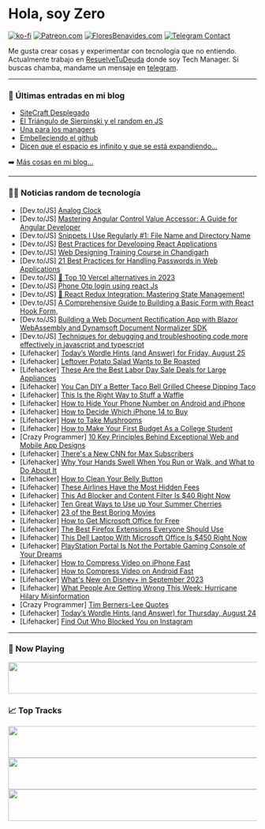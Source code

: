 # Hola, soy Zero

[![ko-fi](https://ko-fi.com/img/githubbutton_sm.svg)](https://ko-fi.com/J3J4N0LUK)
[![Patreon.com](https://img.shields.io/endpoint.svg?url=https%3A%2F%2Fshieldsio-patreon.vercel.app%2Fapi%3Fusername%3Dzerodragon%26type%3Dpatrons&style=for-the-badge)](https://patreon.com/zerodragon)
[![FloresBenavides.com](https://img.shields.io/website?down_message=oops&label=MiBlog&style=for-the-badge&up_message=online&url=https%3A%2F%2Ffloresbenavides.com)](https://floresbenavides.com)
[![Telegram Contact](https://img.shields.io/badge/escr%C3%ADbeme-ZeroDragon-%2326A5E4?style=for-the-badge&logo=telegram)](https://t.me/zerodragon)

Me gusta crear cosas y experimentar con tecnología que no entiendo.
Actualmente trabajo en [ResuelveTuDeuda](http://github.com/resuelve) donde soy Tech Manager.
Si buscas chamba, mandame un mensaje en [telegram](https://t.me/zerodragon).

---

### 📕 Últimas entradas en mi blog
<!-- BLOG-POST-LIST:START -->
- [SiteCraft Desplegado](https://floresbenavides.com/sitecraft-desplegado/)
- [El Triángulo de Sierpinski y el random en JS](https://floresbenavides.com/el-triangulo-de-sierpinski-y-el-random-en-js/)
- [Una para los managers](https://floresbenavides.com/una-para-los-managers/)
- [Embelleciendo el github](https://floresbenavides.com/embelleciendo-el-github/)
- [Dicen que el espacio es infinito y que se está expandiendo…](https://floresbenavides.com/dicen-que-el-espacio-es-infinito-y-que-se-esta-expandiendo/)
<!-- BLOG-POST-LIST:END -->

➡️ [Más cosas en mi blog...](https://floresbenavides.com)

---

### 👨‍💻 Noticias random de tecnología
<!-- TECH-POSTS:START -->
- [Dev.to/JS] [Analog Clock](https://dev.to/dimple031/analog-clock-2m2g)
- [Dev.to/JS] [Mastering Angular Control Value Accessor: A Guide for Angular Developer](https://dev.to/chintanonweb/mastering-angular-control-value-accessor-a-guide-for-angular-developer-4l4i)
- [Dev.to/JS] [Snippets I Use Regularly #1: File Name and Directory Name](https://dev.to/receter/snippets-i-use-regularly-1-file-name-and-directory-name-4kmc)
- [Dev.to/JS] [Best Practices for Developing React Applications](https://dev.to/harshahegde/best-practices-for-developing-react-applications-1h9f)
- [Dev.to/JS] [Web Designing Training Course in Chandigarh](https://dev.to/excellence42/web-designing-training-course-in-chandigarh-320g)
- [Dev.to/JS] [21 Best Practices for Handling Passwords in Web Applications](https://dev.to/mohammadfaisal/21-best-practices-for-handling-passwords-in-web-applications-1k66)
- [Dev.to/JS] [🚀 Top 10 Vercel alternatives in 2023](https://dev.to/martygo/top-10-vercel-alternatives-in-2023-3mof)
- [Dev.to/JS] [Phone Otp login using react Js](https://dev.to/shiwani295/phone-otp-login-using-react-js-2gla)
- [Dev.to/JS] [🚀 React Redux Integration: Mastering State Management!](https://dev.to/dominicazuka/react-redux-integration-mastering-state-management-3ndg)
- [Dev.to/JS] [A Comprehensive Guide to Building a Basic Form with React Hook Form,](https://dev.to/manavss/how-to-set-up-basic-react-hook-form-10i2)
- [Dev.to/JS] [Building a Web Document Rectification App with Blazor WebAssembly and Dynamsoft Document Normalizer SDK](https://dev.to/yushulx/building-a-web-document-rectification-app-with-blazor-webassembly-and-dynamsoft-document-normalizer-sdk-518e)
- [Dev.to/JS] [Techniques for debugging and troubleshooting code more effectively in javascript and typescript](https://dev.to/shivamblog/techniques-for-debugging-and-troubleshooting-code-more-effectively-in-javascript-and-typescript-d40)
- [Lifehacker] [Today’s Wordle Hints &lpar;and Answer&rpar; for Friday, August 25](https://lifehacker.com/today-s-wordle-hints-and-answer-for-friday-august-25-1850769644?utm_source=regular)
- [Lifehacker] [Leftover Potato Salad Wants to Be Roasted](https://lifehacker.com/give-your-leftover-potato-salad-new-life-by-roasting-it-1710218388?utm_source=regular)
- [Lifehacker] [These Are the Best Labor Day Sale Deals for Large Appliances](https://lifehacker.com/these-are-the-best-labor-day-sale-deals-for-large-appli-1850771766?utm_source=regular)
- [Lifehacker] [You Can DIY a Better Taco Bell Grilled Cheese Dipping Taco](https://lifehacker.com/you-can-diy-a-better-taco-bell-grilled-cheese-dipping-t-1850771107?utm_source=regular)
- [Lifehacker] [This Is the Right Way to Stuff a Waffle](https://lifehacker.com/this-is-the-right-way-to-stuff-a-waffle-1850771697?utm_source=regular)
- [Lifehacker] [How to Hide Your Phone Number on Android and iPhone](https://lifehacker.com/how-to-hide-your-phone-number-on-android-and-iphone-1850771363?utm_source=regular)
- [Lifehacker] [How to Decide Which iPhone 14 to Buy](https://lifehacker.com/should-you-buy-the-iphone-14-or-14-pro-1849506382?utm_source=regular)
- [Lifehacker] [How to Take Mushrooms](https://lifehacker.com/how-to-eat-magic-mushrooms-without-gagging-1850320771?utm_source=regular)
- [Lifehacker] [How to Make Your First Budget As a College Student](https://lifehacker.com/college-student-budget-tips-1850770900?utm_source=regular)
- [Crazy Programmer] [10 Key Principles Behind Exceptional Web and Mobile App Designs](https://www.thecrazyprogrammer.com/2023/08/exceptional-web-and-mobile-app-designs.html)
- [Lifehacker] [There&#39;s a New CNN for Max Subscribers](https://lifehacker.com/theres-a-new-cnn-for-max-subscribers-1850770445?utm_source=regular)
- [Lifehacker] [Why Your Hands Swell When You Run or Walk, and What to Do About It](https://lifehacker.com/why-your-hands-swell-when-you-run-or-walk-and-what-to-1850770500?utm_source=regular)
- [Lifehacker] [How to Clean Your Belly Button](https://lifehacker.com/here-s-what-happens-when-you-don-t-clean-your-bellybutt-1849864424?utm_source=regular)
- [Lifehacker] [These Airlines Have the Most Hidden Fees](https://lifehacker.com/these-airlines-have-the-most-hidden-fees-1850770042?utm_source=regular)
- [Lifehacker] [This Ad Blocker and Content Filter Is $40 Right Now](https://lifehacker.com/this-ad-blocker-and-content-filter-is-40-right-now-1850762522?utm_source=regular)
- [Lifehacker] [Ten Great Ways to Use up Your Summer Cherries](https://lifehacker.com/10-great-ways-to-use-up-your-last-summer-cherries-1849563458?utm_source=regular)
- [Lifehacker] [23 of the Best Boring Movies](https://lifehacker.com/the-most-boring-movies-ever-1850762710?utm_source=regular)
- [Lifehacker] [How to Get Microsoft Office for Free](https://lifehacker.com/how-to-get-microsoft-office-for-free-1850769369?utm_source=regular)
- [Lifehacker] [The Best Firefox Extensions Everyone Should Use](https://lifehacker.com/the-best-firefox-extensions-everyone-should-use-1849784170?utm_source=regular)
- [Lifehacker] [This Dell Laptop With Microsoft Office Is $450 Right Now](https://lifehacker.com/this-dell-laptop-with-microsoft-office-is-450-right-no-1850762602?utm_source=regular)
- [Lifehacker] [PlayStation Portal Is Not the Portable Gaming Console of Your Dreams](https://lifehacker.com/playstation-portal-is-not-the-portable-gaming-console-o-1850769327?utm_source=regular)
- [Lifehacker] [How to Compress Video on iPhone Fast](https://lifehacker.com/compress-video-on-iphone-fast-1849523806?utm_source=regular)
- [Lifehacker] [How to Compress Video on Android Fast](https://lifehacker.com/compress-video-on-android-fast-1850767656?utm_source=regular)
- [Lifehacker] [What&#39;s New on Disney+ in September 2023](https://lifehacker.com/whats-new-on-disney-in-september-2023-1850766656?utm_source=regular)
- [Lifehacker] [What People Are Getting Wrong This Week: Hurricane Hilary Misinformation](https://lifehacker.com/hurricane-hilary-misinformation-1850768910?utm_source=regular)
- [Crazy Programmer] [Tim Berners-Lee Quotes](https://www.thecrazyprogrammer.com/2023/08/tim-berners-lee-quotes.html)
- [Lifehacker] [Today’s Wordle Hints &lpar;and Answer&rpar; for Thursday, August 24](https://lifehacker.com/today-s-wordle-hints-and-answer-for-thursday-august-1850765557?utm_source=regular)
- [Lifehacker] [Find Out Who Blocked You on Instagram](https://lifehacker.com/find-out-who-blocked-you-on-instagram-1850763900?utm_source=regular)<!-- TECH-POSTS:END -->

---

### 🎵 Now Playing
<a href="https://spotify-now-playing-dun.vercel.app/now-playing?open"><img src="https://spotify-now-playing-dun.vercel.app/now-playing" width="540" height="64"></a>

### 📈 Top Tracks
<a href="https://spotify-now-playing-dun.vercel.app/top-tracks?i=1&open"><img src="https://spotify-now-playing-dun.vercel.app/top-tracks?i=1" width="540" height="64"></a>
<a href="https://spotify-now-playing-dun.vercel.app/top-tracks?i=2&open"><img src="https://spotify-now-playing-dun.vercel.app/top-tracks?i=2" width="540" height="64"></a>
<a href="https://spotify-now-playing-dun.vercel.app/top-tracks?i=3&open"><img src="https://spotify-now-playing-dun.vercel.app/top-tracks?i=3" width="540" height="64"></a>
